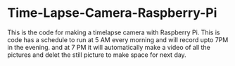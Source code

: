 # Time-Lapse-Camera-Raspberry-Pi
This is the code for making a timelapse camera with Raspberry Pi. This is code has a schedule to run at 5 AM every morning and will record upto 7PM in the evening. and at 7 PM it will automatically make a video of all the pictures and delet the still picture to make space for next day.
